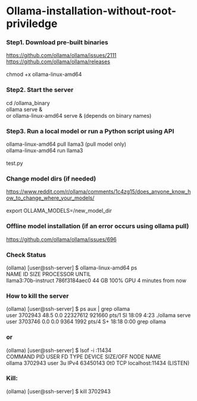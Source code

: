 # Ollama-installation-without-root-priviledge

### Step1. Download pre-built binaries 
https://github.com/ollama/ollama/issues/2111 <br>
https://github.com/ollama/ollama/releases <br>
<br>
chmod +x ollama-linux-amd64<br>

### Step2. Start the server
cd /ollama_binary<br>
ollama serve &<br>
or ollama-linux-amd64 serve & (depends on binary names)<br>

### Step3. Run a local model or run a Python script using API
ollama-linux-amd64 pull llama3 (pull model only)<br>
ollama-linux-amd64 run llama3<br>
<br>
test.py<br>

### Change model dirs (if needed)
https://www.reddit.com/r/ollama/comments/1c4zg15/does_anyone_know_how_to_change_where_your_models/<br>
<br>
export OLLAMA_MODELS=/new_model_dir<br>

### Offline model installation (if an error occurs using ollama pull)
https://github.com/ollama/ollama/issues/696 <br>

### Check Status
(ollama) [user@ssh-server] $ ollama-linux-amd64 ps <br>
NAME               	ID          	SIZE 	PROCESSOR	UNTIL              <br>
llama3:70b-instruct	786f3184aec0	44 GB	100% GPU 	4 minutes from now <br>

### How to kill the server
(ollama) [user@ssh-server] $ ps aux | grep ollama <br>
user     3702943 48.5  0.0 22327612 921660 pts/1 Sl   18:09   4:23 ./ollama serve <br>
user     3703746  0.0  0.0   9364  1992 pts/4    S+   18:18   0:00 grep ollama <br>

### or
(ollama) [user@ssh-server] $ lsof -i :11434 <br>
COMMAND     PID  USER   FD   TYPE   DEVICE SIZE/OFF NODE NAME <br>
ollama  3702943 user   3u  IPv4 63450143      0t0  TCP localhost:11434 (LISTEN) <br>

### Kill:
(ollama) [user@ssh-server] $ kill 3702943 <br>
